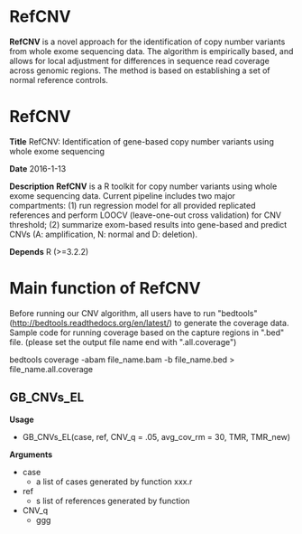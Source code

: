 # RefCNV
<b>RefCNV</b> is a novel approach for the identification of copy number variants from whole exome sequencing data. The algorithm is empirically based, and allows for local adjustment for differences in sequence read coverage across genomic regions. The method is based on establishing a set of normal reference controls.

# RefCNV
<b>Title</b> RefCNV: Identification of gene-based copy number variants using whole exome sequencing

<b>Date</b> 2016-1-13

<b>Description</b> <b>RefCNV</b> is a R toolkit for copy number variants using whole exome sequencing data. Current pipeline includes two major compartments: (1) run regression model for all provided replicated references and perform LOOCV (leave-one-out cross validation) for CNV threshold; (2) summarize exom-based results into gene-based and predict CNVs (A: amplification, N: normal and D: deletion).

<b>Depends</b> R (>=3.2.2)

# Main function of RefCNV
Before running our CNV algorithm, all users have to run "bedtools" (http://bedtools.readthedocs.org/en/latest/) to generate the coverage data. Sample code for running coverage based on the capture regions in ".bed" file. (please set the output file name end with ".all.coverage")

bedtools coverage -abam file_name.bam -b file_name.bed > file_name.all.coverage

## GB_CNVs_EL 

<b>Usage</b>
* GB_CNVs_EL(case, ref, CNV_q = .05, avg_cov_rm = 30, TMR, TMR_new)

<b>Arguments</b>
* case 
  * a list of cases generated by function xxx.r
* ref 
  * s list of references generated by function 
* CNV_q
  * ggg
